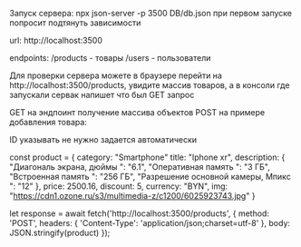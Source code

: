 Запуск сервера: npx json-server -p 3500 DB/db.json
при первом запуске попросит подтянуть зависимости

url: http://localhost:3500

endpoints: 
  /products - товары
  /users - пользователи

Для проверки сервера можете в браузере перейти на http://localhost:3500/products,
увидите массив товаров, а в консоли где запускали сервак напишет что был GET запрос

GET на эндпоинт получение массива объектов
POST на примере добавления товара:

  ID указывать не нужно задается автоматически
  
  const product = {
    category: "Smartphone"
    title: "Iphone xr",
    description: {
      "Диагональ экрана, дюймы ": "6.1",
      "Оперативная память ": "3 ГБ",
      "Встроенная память ": "256 ГБ",
      "Разрешение основной камеры, Мпикс ": "12"
    },
    price: 2500.16,
    discount: 5,
    currency: "BYN",
    img: "https://cdn1.ozone.ru/s3/multimedia-z/c1200/6025923743.jpg"
  }

  let response = await fetch('http://localhost:3500/products', {
  method: 'POST',
  headers: {
    'Content-Type': 'application/json;charset=utf-8'
  },
  body: JSON.stringify(product)
});

